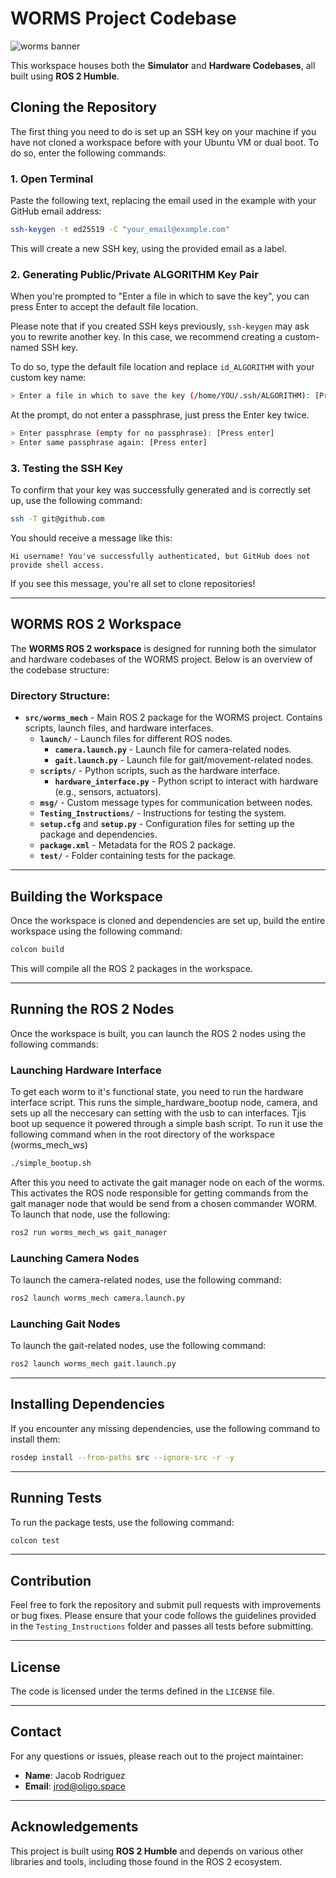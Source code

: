
# WORMS Project Codebase

![worms banner](https://github.com/WORMS-OLIGO/worms_ws/assets/67200075/6f45db3f-da1c-4a3d-9e11-7c6b638430c2)

This workspace houses both the **Simulator** and **Hardware Codebases**, all built using **ROS 2 Humble**.

## Cloning the Repository

The first thing you need to do is set up an SSH key on your machine if you have not cloned a workspace before with your Ubuntu VM or dual boot. To do so, enter the following commands:

### 1. Open Terminal

Paste the following text, replacing the email used in the example with your GitHub email address:

```bash
ssh-keygen -t ed25519 -C "your_email@example.com"
```

This will create a new SSH key, using the provided email as a label.

### 2. Generating Public/Private ALGORITHM Key Pair

When you're prompted to "Enter a file in which to save the key", you can press Enter to accept the default file location. 

Please note that if you created SSH keys previously, `ssh-keygen` may ask you to rewrite another key. In this case, we recommend creating a custom-named SSH key. 

To do so, type the default file location and replace `id_ALGORITHM` with your custom key name:

```bash
> Enter a file in which to save the key (/home/YOU/.ssh/ALGORITHM): [Press Enter]
```

At the prompt, do not enter a passphrase, just press the Enter key twice.

```bash
> Enter passphrase (empty for no passphrase): [Press enter]
> Enter same passphrase again: [Press enter]
```

### 3. Testing the SSH Key

To confirm that your key was successfully generated and is correctly set up, use the following command:

```bash
ssh -T git@github.com
```

You should receive a message like this:

```
Hi username! You've successfully authenticated, but GitHub does not provide shell access.
```

If you see this message, you're all set to clone repositories!

---

## WORMS ROS 2 Workspace

The **WORMS ROS 2 workspace** is designed for running both the simulator and hardware codebases of the WORMS project. Below is an overview of the codebase structure:

### Directory Structure:

- **`src/worms_mech`** - Main ROS 2 package for the WORMS project. Contains scripts, launch files, and hardware interfaces.
  - **`launch/`** - Launch files for different ROS nodes.
    - **`camera.launch.py`** - Launch file for camera-related nodes.
    - **`gait.launch.py`** - Launch file for gait/movement-related nodes.
  - **`scripts/`** - Python scripts, such as the hardware interface.
    - **`hardware_interface.py`** - Python script to interact with hardware (e.g., sensors, actuators).
  - **`msg/`** - Custom message types for communication between nodes.
  - **`Testing_Instructions/`** - Instructions for testing the system.
  - **`setup.cfg`** and **`setup.py`** - Configuration files for setting up the package and dependencies.
  - **`package.xml`** - Metadata for the ROS 2 package.
  - **`test/`** - Folder containing tests for the package.

---

## Building the Workspace

Once the workspace is cloned and dependencies are set up, build the entire workspace using the following command:

```bash
colcon build
```

This will compile all the ROS 2 packages in the workspace.

---

## Running the ROS 2 Nodes

Once the workspace is built, you can launch the ROS 2 nodes using the following commands:

### Launching Hardware Interface

To get each worm to it's functional state, you need to run the hardware interface script. This runs the simple_hardware_bootup node, camera, and sets up all the neccesary can setting with the usb to can interfaces. Tjis boot up sequence it powered through a simple bash script. To run it use the following command when in the root directory of the workspace (worms_mech_ws)

```bash
./simple_bootup.sh
```

After this you need to activate the gait manager node on each of the worms. This activates the ROS node responsible for getting commands from the gait manager node that would be send from a chosen commander WORM. To launch that node, use the following:

```bash
ros2 run worms_mech_ws gait_manager
```

### Launching Camera Nodes

To launch the camera-related nodes, use the following command:

```bash
ros2 launch worms_mech camera.launch.py
```

### Launching Gait Nodes

To launch the gait-related nodes, use the following command:

```bash
ros2 launch worms_mech gait.launch.py
```


---

## Installing Dependencies

If you encounter any missing dependencies, use the following command to install them:

```bash
rosdep install --from-paths src --ignore-src -r -y
```

---

## Running Tests

To run the package tests, use the following command:

```bash
colcon test
```

---

## Contribution

Feel free to fork the repository and submit pull requests with improvements or bug fixes. Please ensure that your code follows the guidelines provided in the `Testing_Instructions` folder and passes all tests before submitting.

---

## License

The code is licensed under the terms defined in the `LICENSE` file.

---

## Contact

For any questions or issues, please reach out to the project maintainer:

- **Name**: Jacob Rodriguez
- **Email**: jrod@oligo.space

---

## Acknowledgements

This project is built using **ROS 2 Humble** and depends on various other libraries and tools, including those found in the ROS 2 ecosystem.

